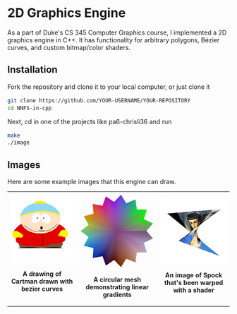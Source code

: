 # 2D Graphics Engine

As a part of Duke's CS 345 Computer Graphics course, I implemented a 2D graphics engine in C++. It has functionality for arbitrary polygons, Bézier curves, and custom bitmap/color shaders.

## Installation
Fork the repository and clone it to your local computer, or just clone it
```bash
git clone https://github.com/YOUR-USERNAME/YOUR-REPOSITORY
cd NNFS-in-cpp
```

Next, cd in one of the projects like pa6-chrisli36 and run
```bash
make
./image
```

## Images
Here are some example images that this engine can draw.
<table>
  <tr>
    <th>
      <img src="https://github.com/chrisli36/2D-graphics/blob/master/assets/pa5_cartman.png" width="250">
      <p>A drawing of Cartman drawn with bezier curves</p>
    </th>
    <th>
      <img src="https://github.com/chrisli36/2D-graphics/blob/master/assets/pa6_both_mesh.png" width="250">
      <p>A circular mesh demonstrating linear gradients</p>
    </th>
    <th>
      <img src="https://github.com/chrisli36/2D-graphics/blob/master/assets/pa6_spock_quad.png" width="250">
      <p>An image of Spock that's been warped with a shader</p>
    </th>
  </tr>
</table>
